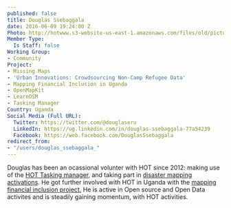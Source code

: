 ```yaml
---
published: false
title: Douglas Ssebaggala
date: 2016-06-09 19:24:00 Z
Photo: http://hotwww.s3-website-us-east-1.amazonaws.com/files/old/pictures/picture-333-1500557660.jpg
Member Type:
  Is Staff: false
Working Group:
- Community
Project:
- Missing Maps
- 'Urban Innovations: Crowdsourcing Non-Camp Refugee Data'
- Mapping Financial Inclusion in Uganda
- OpenMapKit
- LearnOSM
- Tasking Manager
Country: Uganda
Social Media (Full URL):
  Twitter: https://twitter.com/@douglaseru
  LinkedIn: https://ug.linkedin.com/in/douglas-ssebaggala-77a54239
  Facebook: https://web.facebook.com/DouglasSsebaggala
redirect_from:
- "/users/douglas_ssebaggala_"
---
```


<p>Douglas has been an ocassional volunter with HOT since 2012: making use of the <a href="http://tasks.hotosm.org/project/842" target="_blank">HOT Tasking manager</a>, and taking part in <a href="http://www.mappingday.com/content/mapping-day-meet-disaster-response-and-preparedness" target="_blank">disaster mapping activations</a>. He got further involved with HOT in Uganda with the <a href="https://hotosm.org/projects/mapping_financial_inclusion_in_uganda" target="_blank">mapping financial inclusion project.</a>&nbsp;He is active in Open source and Open Data activites and is steadily gaining momentum, with HOT activities.</p>
